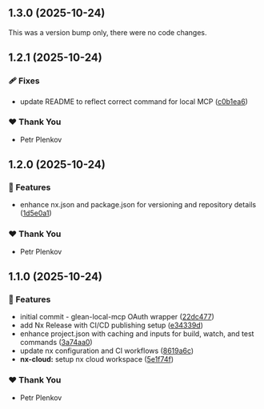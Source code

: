 ## 1.3.0 (2025-10-24)

This was a version bump only, there were no code changes.

## 1.2.1 (2025-10-24)

### 🩹 Fixes

- update README to reflect correct command for local MCP ([c0b1ea6](https://github.com/theplenkov-npm/glean-local-mcp/commit/c0b1ea6))

### ❤️ Thank You

- Petr Plenkov

## 1.2.0 (2025-10-24)

### 🚀 Features

- enhance nx.json and package.json for versioning and repository details ([1d5e0a1](https://github.com/theplenkov-npm/glean-local-mcp/commit/1d5e0a1))

### ❤️ Thank You

- Petr Plenkov

## 1.1.0 (2025-10-24)

### 🚀 Features

- initial commit - glean-local-mcp OAuth wrapper ([22dc477](https://github.com/theplenkov-npm/glean-local-mcp/commit/22dc477))
- add Nx Release with CI/CD publishing setup ([e34339d](https://github.com/theplenkov-npm/glean-local-mcp/commit/e34339d))
- enhance project.json with caching and inputs for build, watch, and test commands ([3a74aa0](https://github.com/theplenkov-npm/glean-local-mcp/commit/3a74aa0))
- update nx configuration and CI workflows ([8619a6c](https://github.com/theplenkov-npm/glean-local-mcp/commit/8619a6c))
- **nx-cloud:** setup nx cloud workspace ([5e1f74f](https://github.com/theplenkov-npm/glean-local-mcp/commit/5e1f74f))

### ❤️ Thank You

- Petr Plenkov